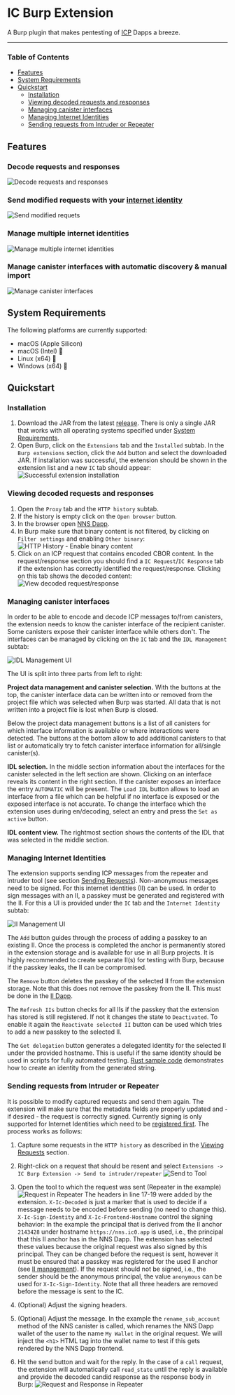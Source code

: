 # IC Burp Extension

A Burp plugin that makes pentesting of [ICP](https://internetcomputer.org) Dapps a breeze.

---

### Table of Contents
- [Features](#features)
- [System Requirements](#system-requirements)
- [Quickstart](#quickstart)
    - [Installation](#installation)
    - [Viewing decoded requests and responses](#viewing-decoded-requests-and-responses)
    - [Managing canister interfaces](#managing-canister-interfaces)
    - [Managing Internet Identities](#managing-internet-identities)
    - [Sending requests from Intruder or Repeater](#sending-requests-from-intruder-or-repeater)

## Features
### Decode requests and responses
![Decode requests and responses](pics/feature-endecode.png "Decode requests and responses")

### Send modified requests with your [internet identity](https://identity.ic0.app)
![Send modified requets](pics/feature-modify-request.png "Send modified requests")

### Manage multiple internet identities
![Manage multiple internet identities](pics/feature-ii-anchors.png "Manage multiple internet identities")

### Manage canister interfaces with automatic discovery & manual import
![Manage canister interfaces](pics/feature-canister-idls.png "Manage canister interfaces")

## System Requirements
The following platforms are currently supported:
- macOS (Apple Silicon)
- macOS (Intel) :test_tube:
- Linux (x64) :test_tube:
- Windows (x64) :test_tube:

## Quickstart

### Installation
1. Download the JAR from the latest [release](https://github.com/dfinity/ic-burp-extension/releases). There is only a single JAR that works with all operating systems specified under [System Requirements](#system-requirements).
2. Open Burp, click on the `Extensions` tab and the `Installed` subtab. In the `Burp extensions` section, click the `Add` button and select the downloaded JAR. If installation was successful, the extension should be shown in the extension list and a new `IC` tab should appear:
![Successful extension installation](pics/quickstart-installation-extension-install-success.png "Successful extension installation")

### Viewing decoded requests and responses
1. Open the `Proxy` tab and the `HTTP history` subtab.
2. If the history is empty click on the `Open browser` button.
3. In the browser open [NNS Dapp](https://nns.ic0.app).
4. In Burp make sure that binary content is not filtered, by clicking on `Filter settings` and enabling `Other binary`:
![HTTP History - Enable binary content](pics/quickstart-endecode-http-history-filter.png "HTTP History - Enable binary content")
5. Click on an ICP request that contains encoded CBOR content. In the request/response section you should find a `IC Request`/`IC Response` tab if the extension has correctly identified the request/response. Clicking on this tab shows the decoded content:
![View decoded request/response](pics/quickstart-endecode-req-resp-view.png "View decoded request/response")

### Managing canister interfaces
In order to be able to encode and decode ICP messages to/from canisters, the extension needs to know the canister interface of the recipient canister. Some canisters expose their canister interface while others don't. The interfaces can be managed by clicking on the `IC` tab and the `IDL Management` subtab:

![IDL Management UI](pics/quickstart-idl-management.png "IDL Management UI")

The UI is split into three parts from left to right:

**Project data management and canister selection.** With the buttons at the top, the canister interface data can be written into or removed from the project file which was selected when Burp was started. All data that is not written into a project file is lost when Burp is closed.

Below the project data management buttons is a list of all canisters for which interface information is available or where interactions were detected. The buttons at the bottom allow to add additional canisters to that list or automatically try to fetch canister interface information for all/single canister(s).

**IDL selection.** In the middle section information about the interfaces for the canister selected in the left section are shown. Clicking on an interface reveals its content in the right section. If the canister exposes an interface the entry `AUTOMATIC` will be present. The `Load IDL` button allows to load an interface from a file which can be helpful if no interface is exposed or the exposed interface is not accurate. To change the interface which the extension uses during en/decoding, select an entry and press the `Set as active` button.

**IDL content view.** The rightmost section shows the contents of the IDL that was selected in the middle section.

### Managing Internet Identities
The extension supports sending ICP messages from the repeater and intruder tool (see section [Sending Requests](#sending-requests-from-intruder-or-repeater)). Non-anonymous messages need to be signed. For this internet identities (II) can be used. In order to sign messages with an II, a passkey must be generated and registered with the II. For this a UI is provided under the `IC` tab and the `Internet Identity` subtab:

![II Management UI](pics/quickstart-ii-management.png "II Management UI")

The `Add` button guides through the process of adding a passkey to an existing II. Once the process is completed the anchor is permanently stored in the extension storage and is available for use in all Burp projects. It is highly recommended to create separate II(s) for testing with Burp, because if the passkey leaks, the II can be compromised.

The `Remove` button deletes the passkey of the selected II from the extension storage. Note that this does not remove the passkey from the II. This must be done in the [II Dapp](https://identity.ic0.app).

The `Refresh IIs` button checks for all IIs if the passkey that the extension has stored is still registered. If not it changes the state to `Deactivated`. To enable it again the `Reactivate selected II` button can be used which tries to add a new passkey to the selected II.

The `Get delegation` button generates a delegated identity for the selected II under the provided hostname. This is useful if the same identity should be used in scripts for fully automated testing. [Rust sample code](https://gist.github.com/tmu0/3c31a7064e9a5d9d326a473025727a49) demonstrates how to create an identity from the generated string.


### Sending requests from Intruder or Repeater
It is possible to modify captured requests and send them again. The extension will make sure that the metadata fields are properly updated and - if desired - the request is correctly signed. Currently signing is only supported for Internet Identities which need to be [registered first](#managing-internet-identities).
The process works as follows:
1. Capture some requests in the `HTTP history` as described in the [Viewing Requests](#viewing-decoded-requests-and-responses) section.

2. Right-click on a request that should be resent and select `Extensions -> IC Burp Extension -> Send to intruder/repeater`
![Send to Tool](pics/quickstart-sending-requests-send-to-tool.png "Send to Tool")

3. Open the tool to which the request was sent (Repeater in the example)
![Request in Repeater](pics/quickstart-sending-requests-repeater-prepare.png)
The headers in line 17-19 were added by the extension. `X-Ic-Decoded` is just a marker that is used to decide if a message needs to be encoded before sending (no need to change this). `X-Ic-Sign-Identity` and `X-Ic-Frontend-Hostname` control the signing behavior: In the example the principal that is derived from the II anchor `2143428` under hostname `https://nns.ic0.app` is used, i.e., the principal that this II anchor has in the NNS Dapp. The extension has selected these values because the original request was also signed by this principal. They can be changed before the request is sent, however it must be ensured that a passkey was registered for the used II anchor (see [II management](#managing-internet-identities)). If the request should not be signed, i.e., the sender should be the anonymous principal, the value `anonymous` can be used for `X-Ic-Sign-Identity`. Note that all three headers are removed before the message is sent to the IC.

4. (Optional) Adjust the signing headers.
5. (Optional) Adjust the message. In the example the `rename_sub_account` method of the NNS canister is called, which renames the NNS Dapp wallet of the user to the name `My Wallet` in the original request. We will inject the `<h1>` HTML tag into the wallet name to test if this gets rendered by the NNS Dapp frontend.
6. Hit the send button and wait for the reply. In the case of a `call` request, the extension will automatically call `read_state` until the reply is available and provide the decoded candid response as the response body in Burp:
![Request and Response in Repeater](pics/quickstart-sending-requests-repeater-send.png "Request and Response in Repeater")